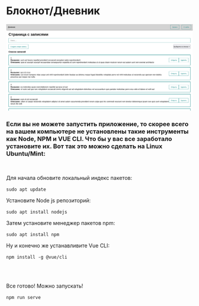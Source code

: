 # Блокнот/Дневник

![иллюстрация](illustration.png) <br>

### Если вы не можете запустить приложение, то скорее всего на вашем компьютере не установлены такие инструменты как Node, NPM и VUE CLI. Что бы у вас все заработало установите их. Вот так это можно сделать на Linux Ubuntu/Mint:

<br>

Для начала обновите локальный индекс пакетов:
```
sudo apt update
```

Установите Node js репозиторий:
```
sudo apt install nodejs
```

Затем установите менеджер пакетов npm:
```
sudo apt install npm
```

Ну и конечно же устанавливите Vue CLI:
```
npm install -g @vue/cli
```

<br><br>


Все готово! Можно запускать!
```
npm run serve
```

<br>

